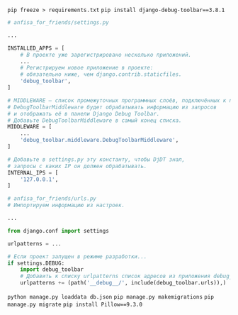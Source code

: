 
`pip freeze > requirements.txt`
`pip install django-debug-toolbar==3.8.1`
```python
# anfisa_for_friends/settings.py

...

INSTALLED_APPS = [
    # В проекте уже зарегистрировано несколько приложений.
    ...
    # Регистрируем новое приложение в проекте:
    # обязательно ниже, чем django.contrib.staticfiles.
    'debug_toolbar',
]

# MIDDLEWARE — список промежуточных программных слоёв, подключённых к проекту.
# DebugToolbarMiddleware будет обрабатывать информацию из запросов
# и отображать её в панели Django Debug Toolbar.
# Добавьте DebugToolbarMiddleware в самый конец списка.
MIDDLEWARE = [
    ...
    'debug_toolbar.middleware.DebugToolbarMiddleware',
]

# Добавьте в settings.py эту константу, чтобы DjDT знал,
# запросы с каких IP он должен обрабатывать.
INTERNAL_IPS = [
    '127.0.0.1',
]
```
```python
# anfisa_for_friends/urls.py
# Импортируем информацию из настроек.

...

from django.conf import settings

urlpatterns = ...

# Если проект запущен в режиме разработки...
if settings.DEBUG:
    import debug_toolbar
    # Добавить к списку urlpatterns список адресов из приложения debug_toolbar:
    urlpatterns += (path('__debug__/', include(debug_toolbar.urls)),)
```

`python manage.py loaddata db.json`
`pip manage.py makemigrations`
`pip manage.py migrate`
`pip install Pillow==9.3.0`
